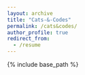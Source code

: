 ```yaml
---
layout: archive
title: "Cats-&-Codes"
permalink: /cats&codes/
author_profile: true
redirect_from:
  - /resume
---
```


{% include base_path %}

